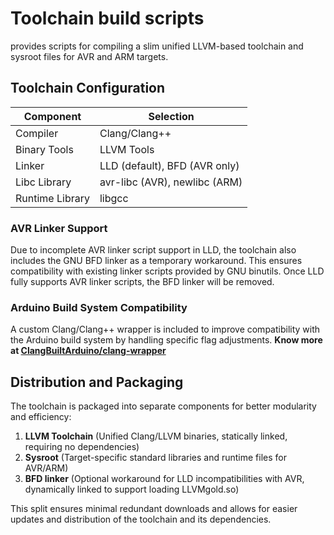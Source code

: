 # Toolchain build scripts

provides scripts for compiling a slim unified LLVM-based toolchain and sysroot files for AVR and ARM targets.

## Toolchain Configuration

| Component        | Selection                     |
|------------------|------------------------------ |
| Compiler         | Clang/Clang++                 |
| Binary Tools     | LLVM Tools                    |
| Linker           | LLD (default), BFD (AVR only) |
| Libc Library     | avr-libc (AVR), newlibc (ARM) |
| Runtime Library  | libgcc                        |

### AVR Linker Support
Due to incomplete AVR linker script support in LLD, the toolchain also includes the GNU BFD linker as a temporary workaround. This ensures compatibility with existing linker scripts provided by GNU binutils. Once LLD fully supports AVR linker scripts, the BFD linker will be removed.

### Arduino Build System Compatibility
A custom Clang/Clang++ wrapper is included to improve compatibility with the Arduino build system by handling specific flag adjustments. **Know more at [ClangBuiltArduino/clang-wrapper](https://github.com/ClangBuiltArduino/clang-wrapper)**

## Distribution and Packaging
The toolchain is packaged into separate components for better modularity and efficiency:

1. **LLVM Toolchain** (Unified Clang/LLVM binaries, statically linked, requiring no dependencies)
2. **Sysroot** (Target-specific standard libraries and runtime files for AVR/ARM)
3. **BFD linker** (Optional workaround for LLD incompatibilities with AVR, dynamically linked to support loading LLVMgold.so)

This split ensures minimal redundant downloads and allows for easier updates and distribution of the toolchain and its dependencies.

